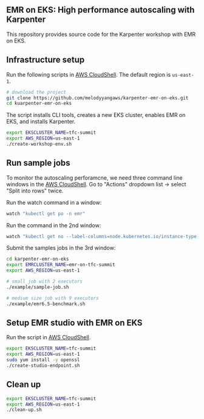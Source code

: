 ## EMR on EKS: High performance autoscaling with Karpenter

This repository provides source code for the Karpenter workshop with EMR on EKS. 

## Infrastructure setup

Run the following scripts in [AWS CloudShell](https://us-east-1.console.aws.amazon.com/cloudshell?region=us-east-1). The default region is `us-east-1`.
```bash
# download the project
git clone https://github.com/melodyyangaws/karpenter-emr-on-eks.git
cd kuarpenter-emr-on-eks
````

The script installs CLI tools, creates a new EKS cluster, enables EMR on EKS, and installs Karpenter.
```bash
export EKSCLUSTER_NAME=tfc-summit
export AWS_REGION=us-east-1
./create-workshop-env.sh
```

## Run sample jobs
To monitor the autoscaling perforamcne, we need three command line windows in the [AWS CloudShell](https://us-east-1.console.aws.amazon.com/cloudshell?region=us-east-1). Go to "Actions" dropdown list -> select "Split into rows" twice.

Run the watch command in a window:
```bash
watch "kubectl get po -n emr"
```
Run the command in the 2nd window:
```bash
watch "kubectl get no --label-columns=node.kubernetes.io/instance-type,topology.kubernetes.io/zone,karpenter.sh/capacity-type"
```
Submit the samples jobs in the 3rd window:

```bash
cd karpenter-emr-on-eks
export EMRCLUSTER_NAME=emr-on-tfc-summit
export AWS_REGION=us-east-1
```
```bash
# small job with 2 executors
./example/sample-job.sh
```
```bash
# medium size job with 9 executors
./example/emr6.5-benchmark.sh
```
## Setup EMR studio with EMR on EKS
Run the script in [AWS CloudShell](https://us-east-1.console.aws.amazon.com/cloudshell?region=us-east-1).

```bash
export EKSCLUSTER_NAME=tfc-summit
export AWS_REGION=us-east-1
sudo yum install -y openssl
./create-studio-endpoint.sh
````

## Clean up
```bash
export EKSCLUSTER_NAME=tfc-summit
export AWS_REGION=us-east-1
./clean-up.sh
```
